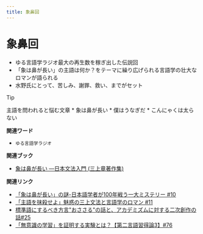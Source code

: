 ```yaml
---
title: 象鼻回
---
```


# 象鼻回


-   ゆる言語学ラジオ最大の再生数を稼ぎ出した伝説回
-   「象は鼻が長い」の主語は何か？をテーマに繰り広げられる言語学の壮大なロマンが語られる
-   水野氏にとって、苦しみ、謝罪、救い、までがセット



Tip


主語を問われると悩む文章 \* 象は鼻が長い \* 僕はうなぎだ \*
こんにゃくは太らない


**関連ワード**

-   `ゆる言語学ラジオ`

**関連ブック**

-   [象は鼻が長い ―日本文法入門 (三上章著作集)](https://amzn.to/3ylIZpH)

**関連リンク**

-   [「象は鼻が長い」の謎-日本語学者が100年戦う一大ミステリー
    #10](https://www.youtube.com/watch?v=yzTqAU_kiKM)
-   [「主語を抹殺せよ」魅惑の三上文法と言語学のロマン
    #11](https://www.youtube.com/watch?v=EZKS5lBSOsw)
-   [標準語にするべき方言\"おささる\"の話と、アカデミズムに対する二次創作の話#25](https://www.youtube.com/watch?v=9QWgnPhAh0s)
-   [「無意識の学習」を証明する実験とは？【第二言語習得論3】#76](https://www.youtube.com/watch?v=4oKTEuDgO3s)
